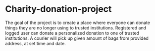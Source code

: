 # Charity-donation-project
The goal of the project is to create a place where everyone can donate things they are no longer using to trusted institutions.
Registered and logged user can donate a personalized donation to one of trusted institutions. A courier will pick up given amount of bags from provided address, at 
set time and date.
